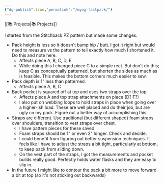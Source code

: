 ```yaml
---
{"dg-publish":true,"permalink":"/myog-fastpack/"}
---
```



[[📚 Projects\|📚 Projects]]

I started from the Stitchback PZ pattern but made some changes.

* Pack height is less so it doesn't bump hip / butt. I got it right but would need to measure vs the pattern to tell exactly how much I shortened it. Do this and note here.
  * Affects piece A, B, C, D, E
  * While doing this I changed piece C to a simple rect. But don't do this; keep C as conceptually patterned, but shorten the sides as much as is feasible. This makes the bottom corners much easier to sew.
* Pack depth is 1" less than patterned.
  * Affects piece A, B, C
* Back pocket is squared off at top and uses two straps over the top
  * Affects piece A and top strap attachments on piece (D? F?)
  * I also put on webbing loops to hold straps in place when going over a higher-ish load. These are well placed and do their job, but are ugly on my pack. Figure out a better way of accomplishing this.
* Straps are different. Use traditional (but different shaped) foam straps over shoulders, transition to vest straps over chest.
  * I have pattern pieces for these saved
  * Foam straps should be 1" or even 2" longer. Check and decide.
  * I could benefit from figuring out better suspension techniques. It feels like I have to adjust the straps a bit tight, particularly at bottom, to keep pack from sliding down.
  * On the vest part of the straps, I got the measurements and pocket builds really good. Perfectly holds water flasks and they are easy to slip in.
* In the future I might like to contour the pack a bit more to move forward a bit at top (so it's not sticking out backwards)
